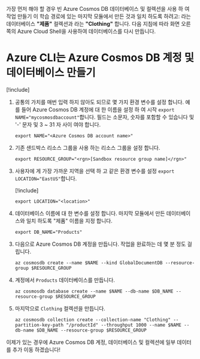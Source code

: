가장 먼저 해야 할 경우 빈 Azure Cosmos DB 데이터베이스 및 컬렉션을 사용 하 여 작업 만들기 이 학습 경로에 있는 마지막 모듈에서 만든 것과 일치 하도록 하려고: 라는 데이터베이스 **"제품"** 컬렉션과 라는 **"Clothing"** 합니다. 다음 지침에 따라 화면 오른쪽의 Azure Cloud Shell을 사용하여 데이터베이스를 다시 만듭니다.

# <a name="create-an-azure-cosmos-db-account--database-with-the-azure-cli"></a>Azure CLI는 Azure Cosmos DB 계정 및 데이터베이스 만들기

[!include[](../../../includes/azure-sandbox-activate.md)]

<!--
TODO: This is original text prior to updates to use the sandbox. These can be worked back in as instructions for people using their own subscriptions. There is one more block like this below. Note that the assignment of RESOURCE_GROUP below would need to be different as well.

1. Start by selecting the correct subscription - you want to select the subscription ID associated with your free education access subscription.

    ```azurecli
    az account list --output table
    ```

1. Make sure you see "sandbox" in the subscription list and set it as the current one to use:

    ```azurecli
    az account set --subscription "sandbox"
    ```
    
1. Get the Resource Group that has been created for you. If you are using your own subscription, skip this step and just supply a unique name you want to use in the `RESOURCE_GROUP` environment variable below. Take note of the Resource Group name. This is where we will create our database.

    ```azurecli
    az group list --out table
    ```
-->

1. 공통의 가치를 매번 입력 하지 않아도 되므로 몇 가지 환경 변수를 설정 합니다. 예를 들어 Azure Cosmos DB 계정에 대 한 이름을 설정 하 여 시작 `export NAME="mycosmosdbaccount"`합니다. 필드는 소문자, 숫자를 포함할 수 있습니다 및 '-' 문자 및 3 ~ 31 자 사이 여야 합니다.

    ```azurecli
    export NAME="<Azure Cosmos DB account name>"
    ```

2. 기존 샌드박스 리소스 그룹을 사용 하는 리소스 그룹을 설정 합니다.

    ```azurecli
    export RESOURCE_GROUP="<rgn>[Sandbox resource group name]</rgn>"
    ```

2. 사용자에 게 가장 가까운 지역을 선택 하 고 같은 환경 변수를 설정 `export LOCATION="EastUS"`합니다.

    [!include[](../../../includes/azure-sandbox-regions-first-mention-note.md)]

    ```azurecli
    export LOCATION="<location>"
    ```

2. 데이터베이스 이름에 대 한 변수를 설정 합니다. 마지막 모듈에서 만든 데이터베이스와 일치 하도록 "제품" 이름을 지정 합니다.

    ```azurecli
    export DB_NAME="Products"
    ```

<!-- 

TODO: Pre-sandbox text to be worked back in.

1. If you are doing this on your own subscription, and you are using a _new_ Resource Group (recommended), then use the following command to create the Resource Group. **Important:** If you are using the free education resources provided by Microsoft Learn, then you do not need to execute this step. Instead, make sure the `RESOURCE_GROUP` variable above is set to your assigned resource group.

    ```azurecli
    az group create --name $RESOURCE_GROUP --location $LOCATION
    ```
-->

3. 다음으로 Azure Cosmos DB 계정을 만듭니다. 작업을 완료하는 데 몇 분 정도 걸립니다.

    ```azurecli
    az cosmosdb create --name $NAME --kind GlobalDocumentDB --resource-group $RESOURCE_GROUP
    ```

4. 계정에서 `Products` 데이터베이스를 만듭니다.

    ```azurecli
    az cosmosdb database create --name $NAME --db-name $DB_NAME --resource-group $RESOURCE_GROUP
    ```

5. 마지막으로 `Clothing` 컬렉션을 만듭니다.

    ```azurecli
    az cosmosdb collection create --collection-name "Clothing" --partition-key-path "/productId" --throughput 1000 --name $NAME --db-name $DB_NAME --resource-group $RESOURCE_GROUP
    ```

이제가 있는 경우에 Azure Cosmos DB 계정, 데이터베이스 및 컬렉션에 일부 데이터를 추가 이동 하겠습니다!